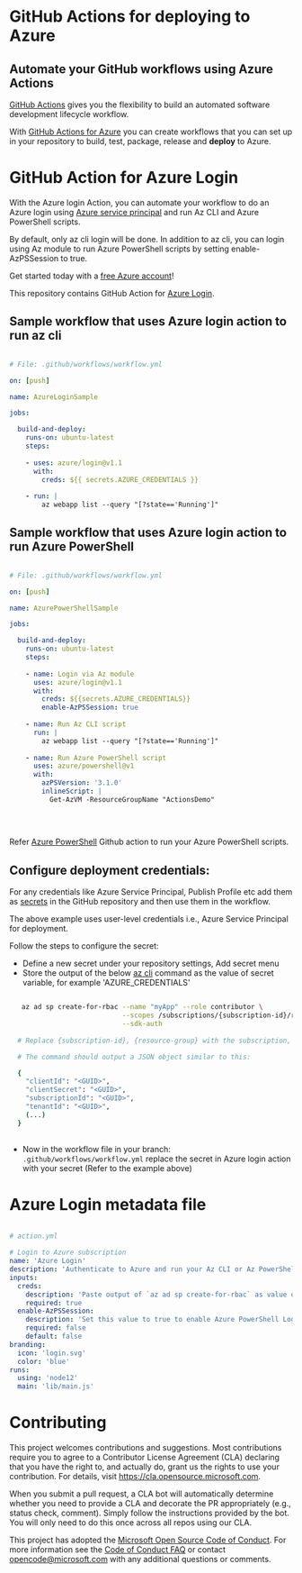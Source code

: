 # GitHub Actions for deploying to Azure

## Automate your GitHub workflows using Azure Actions

[GitHub Actions](https://help.github.com/en/articles/about-github-actions)  gives you the flexibility to build an automated software development lifecycle workflow. 

With [GitHub Actions for Azure](https://github.com/Azure/actions/) you can create workflows that you can set up in your repository to build, test, package, release and **deploy** to Azure. 

# GitHub Action for Azure Login
With the Azure login Action, you can automate your workflow to do an Azure login using [Azure service principal](https://docs.microsoft.com/en-us/azure/active-directory/develop/app-objects-and-service-principals) and run Az CLI and Azure PowerShell scripts.

By default, only az cli login will be done. In addition to az cli, you can login using Az module to run Azure PowerShell scripts by setting enable-AzPSSession to true.

Get started today with a [free Azure account](https://azure.com/free/open-source)!

This repository contains GitHub Action for [Azure Login](https://github.com/Azure/login/blob/master/action.yml).

## Sample workflow that uses Azure login action to run az cli

```yaml

# File: .github/workflows/workflow.yml

on: [push]

name: AzureLoginSample

jobs:

  build-and-deploy:
    runs-on: ubuntu-latest
    steps:
    
    - uses: azure/login@v1.1
      with:
        creds: ${{ secrets.AZURE_CREDENTIALS }}
    
    - run: |
        az webapp list --query "[?state=='Running']"

```

## Sample workflow that uses Azure login action to run Azure PowerShell

```yaml

# File: .github/workflows/workflow.yml

on: [push]

name: AzurePowerShellSample

jobs:

  build-and-deploy:
    runs-on: ubuntu-latest
    steps:
    
    - name: Login via Az module
      uses: azure/login@v1.1
      with:
        creds: ${{secrets.AZURE_CREDENTIALS}}
        enable-AzPSSession: true 
    
    - name: Run Az CLI script
      run: |
        az webapp list --query "[?state=='Running']"
   
    - name: Run Azure PowerShell script
      uses: azure/powershell@v1
      with:
        azPSVersion: '3.1.0'
        inlineScript: |
          Get-AzVM -ResourceGroupName "ActionsDemo"
        
     
        
```

Refer [Azure PowerShell](https://github.com/azure/powershell) Github action to run your Azure PowerShell scripts.

## Configure deployment credentials:

For any credentials like Azure Service Principal, Publish Profile etc add them as [secrets](https://docs.github.com/en/actions/configuring-and-managing-workflows/creating-and-storing-encrypted-secrets) in the GitHub repository and then use them in the workflow.

The above example uses user-level credentials i.e., Azure Service Principal for deployment. 

Follow the steps to configure the secret:
  * Define a new secret under your repository settings, Add secret menu
  * Store the output of the below [az cli](https://docs.microsoft.com/en-us/cli/azure/?view=azure-cli-latest) command as the value of secret variable, for example 'AZURE_CREDENTIALS'
```bash  

   az ad sp create-for-rbac --name "myApp" --role contributor \
                            --scopes /subscriptions/{subscription-id}/resourceGroups/{resource-group} \
                            --sdk-auth
                            
  # Replace {subscription-id}, {resource-group} with the subscription, resource group details

  # The command should output a JSON object similar to this:

  {
    "clientId": "<GUID>",
    "clientSecret": "<GUID>",
    "subscriptionId": "<GUID>",
    "tenantId": "<GUID>",
    (...)
  }
  
```
  * Now in the workflow file in your branch: `.github/workflows/workflow.yml` replace the secret in Azure login action with your secret (Refer to the example above)


# Azure Login metadata file

```yaml

# action.yml

# Login to Azure subscription
name: 'Azure Login'
description: 'Authenticate to Azure and run your Az CLI or Az PowerShell based Actions or scripts. github.com/Azure/Actions'
inputs: 
  creds:
    description: 'Paste output of `az ad sp create-for-rbac` as value of secret variable: AZURE_CREDENTIALS'
    required: true
  enable-AzPSSession: 
    description: 'Set this value to true to enable Azure PowerShell Login in addition to Az CLI login'
    required: false
    default: false
branding:
  icon: 'login.svg'
  color: 'blue'
runs:
  using: 'node12'
  main: 'lib/main.js'
```

# Contributing

This project welcomes contributions and suggestions.  Most contributions require you to agree to a
Contributor License Agreement (CLA) declaring that you have the right to, and actually do, grant us
the rights to use your contribution. For details, visit https://cla.opensource.microsoft.com.

When you submit a pull request, a CLA bot will automatically determine whether you need to provide
a CLA and decorate the PR appropriately (e.g., status check, comment). Simply follow the instructions
provided by the bot. You will only need to do this once across all repos using our CLA.

This project has adopted the [Microsoft Open Source Code of Conduct](https://opensource.microsoft.com/codeofconduct/).
For more information see the [Code of Conduct FAQ](https://opensource.microsoft.com/codeofconduct/faq/) or
contact [opencode@microsoft.com](mailto:opencode@microsoft.com) with any additional questions or comments.

